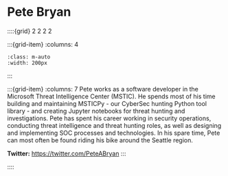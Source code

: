 # Pete Bryan

::::{grid} 2 2 2 2

:::{grid-item}
:columns: 4

```{image} ../images/collaborators/Pete-Bryan.png
:class: m-auto
:width: 200px
```

:::

:::{grid-item}
:columns: 7
Pete works as a software developer in the Microsoft Threat Intelligence Center (MSTIC). He spends most of his time building and maintaining MSTICPy - our CyberSec hunting Python tool library - and creating Jupyter notebooks for threat hunting and investigations. Pete has spent his career working in security operations, conducting threat intelligence and threat hunting roles, as well as designing and implementing SOC processes and technologies. In his spare time, Pete can most often be found riding his bike around the Seattle region.

**Twitter:** https://twitter.com/PeteABryan
:::

::::